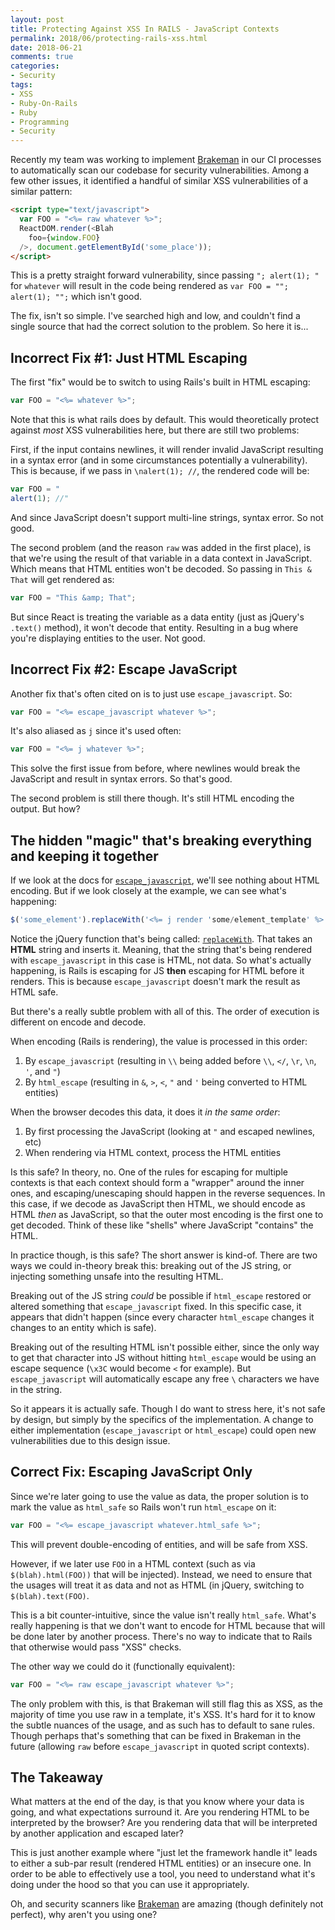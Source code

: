 ```yaml
---
layout: post
title: Protecting Against XSS In RAILS - JavaScript Contexts
permalink: 2018/06/protecting-rails-xss.html
date: 2018-06-21
comments: true
categories:
- Security
tags:
- XSS
- Ruby-On-Rails
- Ruby
- Programming
- Security
---
```

Recently my team was working to implement [Brakeman](https://github.com/presidentbeef/brakeman) in our CI processes to automatically scan our codebase for security vulnerabilities. Among a few other issues, it identified a handful of similar XSS vulnerabilities of a similar pattern:

```html
<script type="text/javascript">
  var FOO = "<%= raw whatever %>";
  ReactDOM.render(<Blah
    foo={window.FOO}
  />, document.getElementById('some_place'));
</script>
```

This is a pretty straight forward vulnerability, since passing `"; alert(1); "` for `whatever` will result in the code being rendered as `var FOO = ""; alert(1); "";` which isn't good.

The fix, isn't so simple. I've searched high and low, and couldn't find a single source that had the correct solution to the problem. So here it is...
<!--more-->

## Incorrect Fix #1: Just HTML Escaping

The first "fix" would be to switch to using Rails's built in HTML escaping:

```javascript
var FOO = "<%= whatever %>";
```

Note that this is what rails does by default. This would theoretically protect against *most* XSS vulnerabilities here, but there are still two problems:

First, if the input contains newlines, it will render invalid JavaScript resulting in a syntax error (and in some circumstances potentially a vulnerability). This is because, if we pass in `\nalert(1); //`, the rendered code will be:

```javascript
var FOO = "
alert(1); //"
```

And since JavaScript doesn't support multi-line strings, syntax error. So not good.

The second problem (and the reason `raw` was added in the first place), is that we're using the result of that variable in a data context in JavaScript. Which means that HTML entities won't be decoded. So passing in `This & That` will get rendered as:

```javascript
var FOO = "This &amp; That";
```

But since React is treating the variable as a data entity (just as jQuery's `.text()` method), it won't decode that entity. Resulting in a bug where you're displaying entities to the user. Not good.

## Incorrect Fix #2: Escape JavaScript

Another fix that's often cited on is to just use `escape_javascript`. So:

```javascript
var FOO = "<%= escape_javascript whatever %>";
```

It's also aliased as `j` since it's used often:

```javascript
var FOO = "<%= j whatever %>";
```

This solve the first issue from before, where newlines would break the JavaScript and result in syntax errors. So that's good.

The second problem is still there though. It's still HTML encoding the output. But how?

## The hidden "magic" that's breaking everything and keeping it together

If we look at the docs for [`escape_javascript`](http://api.rubyonrails.org/classes/ActionView/Helpers/JavaScriptHelper.html), we'll see nothing about HTML encoding. But if we look closely at the example, we can see what's happening:

```javascript
$('some_element').replaceWith('<%= j render 'some/element_template' %>');
```

Notice the jQuery function that's being called: [`replaceWith`](https://api.jquery.com/replacewith/). That takes an **HTML** string and inserts it. Meaning, that the string that's being rendered with `escape_javascript` in this case is HTML, not data. So what's actually happening, is Rails is escaping for JS **then** escaping for HTML before it renders. This is because `escape_javascript` doesn't mark the result as HTML safe.

But there's a really subtle problem with all of this. The order of execution is different on encode and decode.

When encoding (Rails is rendering), the value is processed in this order:

 1. By `escape_javascript` (resulting in `\\` being added before `\\`, `</`, `\r`, `\n`, `'`, and `"`)
 2. By `html_escape` (resulting in `&`, `>`, `<`, `"` and `'` being converted to HTML entities)

When the browser decodes this data, it does it *in the same order*:

 1. By first processing the JavaScript (looking at `"` and escaped newlines, etc)
 2. When rendering via HTML context, process the HTML entities

Is this safe? In theory, no. One of the rules for escaping for multiple contexts is that each context should form a "wrapper" around the inner ones, and escaping/unescaping should happen in the reverse sequences. In this case, if we decode as JavaScript then HTML, we should encode as HTML *then* as JavaScript, so that the outer most encoding is the first one to get decoded. Think of these like "shells" where JavaScript "contains" the HTML.

In practice though, is this safe? The short answer is kind-of. There are two ways we could in-theory break this: breaking out of the JS string, or injecting something unsafe into the resulting HTML. 

Breaking out of the JS string *could* be possible if `html_escape` restored or altered something that `escape_javascript` fixed. In this specific case, it appears that didn't happen (since every character `html_escape` changes it changes to an entity which is safe).

Breaking out of the resulting HTML isn't possible either, since the only way to get that character into JS without hitting `html_escape` would be using an escape sequence (`\x3C` would become `<` for example). But `escape_javascript` will automatically escape any free `\` characters we have in the string.

So it appears it is actually safe. Though I do want to stress here, it's not safe by design, but simply by the specifics of the implementation. A change to either implementation (`escape_javascript` or `html_escape`) could open new vulnerabilities due to this design issue.

## Correct Fix: Escaping JavaScript Only

Since we're later going to use the value as data, the proper solution is to mark the value as `html_safe` so Rails won't run `html_escape` on it:

```javascript
var FOO = "<%= escape_javascript whatever.html_safe %>";
```

This will prevent double-encoding of entities, and will be safe from XSS.

However, if we later use `FOO` in a HTML context (such as via `$(blah).html(FOO))` that will be injected). Instead, we need to ensure that the usages will treat it as data and not as HTML (in jQuery, switching to `$(blah).text(FOO)`. 

This is a bit counter-intuitive, since the value isn't really `html_safe`. What's really happening is that we don't want to encode for HTML because that will be done later by another process. There's no way to indicate that to Rails that otherwise would pass "XSS" checks. 

The other way we could do it (functionally equivalent):

```javascript
var FOO = "<%= raw escape_javascript whatever %>";
```

The only problem with this, is that Brakeman will still flag this as XSS, as the majority of time you use raw in a template, it's XSS. It's hard for it to know the subtle nuances of the usage, and as such has to default to sane rules. Though perhaps that's something that can be fixed in Brakeman in the future (allowing `raw` before `escape_javascript` in quoted script contexts).

## The Takeaway

What matters at the end of the day, is that you know where your data is going, and what expectations surround it. Are you rendering HTML to be interpreted by the browser? Are you rendering data that will be interpreted by another application and escaped later?

This is just another example where "just let the framework handle it" leads to either a sub-par result (rendered HTML entities) or an insecure one. In order to be able to effectively use a tool, you need to understand what it's doing under the hood so that you can use it appropriately.

Oh, and security scanners like [Brakeman](https://github.com/presidentbeef/brakeman) are amazing (though definitely not perfect), why aren't you using one?

